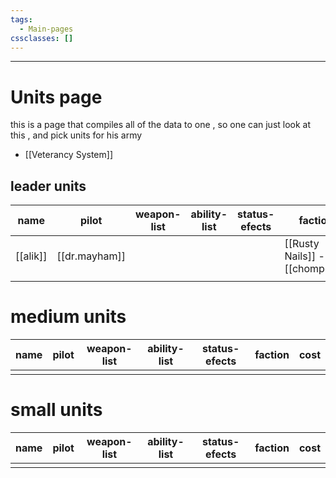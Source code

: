 ```yaml
---
tags:
  - Main-pages
cssclasses: []
---
```

---
# Units page


this is a page that compiles all of the data to one , so one can just look at this , and pick units for his army

- [[Veterancy System]]

## leader units

| name     | pilot         | weapon-list | ability-list | status-efects | faction                        | cost |
| -------- | ------------- | ----------- | ------------ | ------------- | ------------------------------ | ---- |
| [[alik]] | [[dr.mayham]] |             |              |               | [[Rusty Nails]] - [[chompers]] | 100  |
|          |               |             |              |               |                                |      |

# medium units
| name | pilot | weapon-list | ability-list | status-efects | faction | cost |
| ---- | ----- | ----------- | ------------ | ------------- | ------- | ---- |
|      |       |             |              |               |         |      |

# small units
| name | pilot | weapon-list | ability-list | status-efects | faction | cost |
| ---- | ----- | ----------- | ------------ | ------------- | ------- | ---- |
|      |       |             |              |               |         |      |



